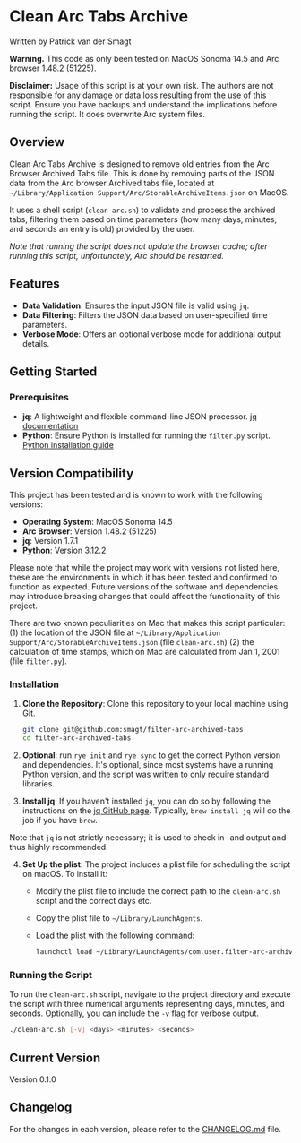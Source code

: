 # Clean Arc Tabs Archive

Written by Patrick van der Smagt

**Warning.**
This code as only been tested on MacOS Sonoma 14.5 and Arc browser 1.48.2 (51225).

**Disclaimer:**
Usage of this script is at your own risk. The authors are not responsible for any damage or data loss resulting from the use of this script. Ensure you have backups and understand the implications before running the script.  It does overwrite Arc system files.

## Overview

Clean Arc Tabs Archive is designed to remove old entries from the Arc Browser Archived Tabs file.  This is done by removing parts of the JSON data from the Arc browser Archived tabs file, located at `~/Library/Application Support/Arc/StorableArchiveItems.json` on MacOS.

It uses a shell script (`clean-arc.sh`) to validate and process the archived tabs, filtering them based on time parameters (how many days, minutes, and seconds an entry is old) provided by the user. 

_Note that running the script does not update the browser cache; after running this script, unfortunately, Arc should be restarted._

## Features

- **Data Validation**: Ensures the input JSON file is valid using `jq`.
- **Data Filtering**: Filters the JSON data based on user-specified time parameters.
- **Verbose Mode**: Offers an optional verbose mode for additional output details.

## Getting Started

### Prerequisites

- **jq**: A lightweight and flexible command-line JSON processor. [jq documentation](https://stedolan.github.io/jq/)
- **Python**: Ensure Python is installed for running the `filter.py` script. [Python installation guide](https://www.python.org/downloads/)

## Version Compatibility

This project has been tested and is known to work with the following versions:

- **Operating System**: MacOS Sonoma 14.5
- **Arc Browser**: Version 1.48.2 (51225)
- **jq**: Version 1.7.1
- **Python**: Version 3.12.2

Please note that while the project may work with versions not listed here, these are the environments in which it has been tested and confirmed to function as expected. Future versions of the software and dependencies may introduce breaking changes that could affect the functionality of this project.

There are two known peculiarities on Mac that makes this script particular: (1) the location of the JSON file at `~/Library/Application Support/Arc/StorableArchiveItems.json` (file `clean-arc.sh`) (2) the calculation of time stamps, which on Mac are calculated from Jan 1, 2001 (file `filter.py`).

### Installation

1. **Clone the Repository**: Clone this repository to your local machine using Git.

    ```bash
    git clone git@github.com:smagt/filter-arc-archived-tabs
    cd filter-arc-archived-tabs
    ```

2. **Optional**: run `rye init` and `rye sync` to get the correct Python version and dependencies.  It's optional, since most systems have a running Python version, and the script was written to only require standard libraries.

3. **Install jq**: If you haven't installed `jq`, you can do so by following the instructions on the [jq GitHub page](https://github.com/stedolan/jq).  Typically, `brew install jq` will do the job if you have `brew`.

Note that `jq` is not strictly necessary; it is used to check in- and output and thus highly recommended.

4. **Set Up the plist**: The project includes a plist file for scheduling the script on macOS. To install it:

    - Modify the plist file to include the correct path to the `clean-arc.sh` script and the correct days etc.
    - Copy the plist file to `~/Library/LaunchAgents`.
    - Load the plist with the following command:

        ```bash
        launchctl load ~/Library/LaunchAgents/com.user.filter-arc-archived-tabs.plist
        ```

### Running the Script

To run the `clean-arc.sh` script, navigate to the project directory and execute the script with three numerical arguments representing days, minutes, and seconds. Optionally, you can include the `-v` flag for verbose output.

```bash
./clean-arc.sh [-v] <days> <minutes> <seconds>
```

## Current Version

Version 0.1.0

## Changelog

For the changes in each version, please refer to the [CHANGELOG.md](CHANGELOG.md) file.